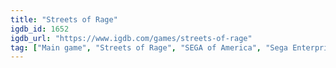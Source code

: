 ```yaml
---
title: "Streets of Rage"
igdb_id: 1652
igdb_url: "https://www.igdb.com/games/streets-of-rage"
tag: ["Main game", "Streets of Rage", "SEGA of America", "Sega Enterprises", "Tec Toy", "Hack and slash/Beat 'em up", "Single player", "Multiplayer", "Co-operative", "Side view", "Action", "Science fiction"]
---
```

